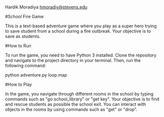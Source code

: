 Hardik Moradiya hmoradiy@stevens.edu

#School Fire Game

This is a text-based adventure game where you play as a super hero trying to save student from a school during a fire outbreak. Your objective is to save as students.

#How to Run

To run the game, you need to have Python 3 installed. Clone the repository and navigate to the project directory in your terminal. Then, run the following command:

python adventure.py loop.map

#How to Play

In the game, you navigate through different rooms in the school by typing commands such as "go school_library" or "get key". Your objective is to find and rescue students as possible the school exit. You can interact with objects in the rooms by using commands such as "get" or "drop".
